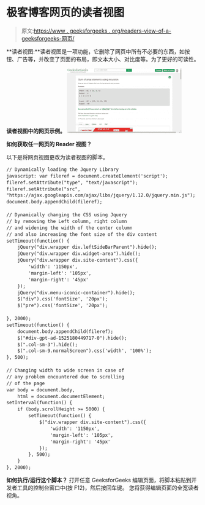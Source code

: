 # 极客博客网页的读者视图

> 原文:[https://www . geeksforgeeks . org/readers-view-of-a-geeksforgeeks-网页/](https://www.geeksforgeeks.org/readers-view-of-a-geeksforgeeks-webpage/)

**读者视图:**读者视图是一项功能，它删除了网页中所有不必要的东西，如按钮、广告等，并改变了页面的布局，即文本大小、对比度等。为了更好的可读性。

**读者视图中的网页示例。**
![](img/89955e1f3a17539c74a790d6bb9d8766.png)

**如何获取任一网页的 Reader 视图？**

以下是将网页视图更改为读者视图的脚本。

```html
// Dynamically loading the Jquery Library
javascript: var fileref = document.createElement('script');
fileref.setAttribute("type", "text/javascript");
fileref.setAttribute("src", 
"https://ajax.googleapis.com/ajax/libs/jquery/1.12.0/jquery.min.js");
document.body.appendChild(fileref);

// Dynamically changing the CSS using Jquery 
// by removing the Left column, right column
// and widening the width of the center column
// and also increasing the font size of the div content
setTimeout(function() {
    jQuery("div.wrapper div.leftSideBarParent").hide();
    jQuery("div.wrapper div.widget-area").hide();
    jQuery("div.wrapper div.site-content").css({
        'width': '1150px',
        'margin-left': '105px',
        'margin-right': '45px'
    });
    jQuery("div.menu-iconic-container").hide();
    $("div").css('fontSize', '20px');
    $("pre").css('fontSize', '20px');

}, 2000);
setTimeout(function() {
    document.body.appendChild(fileref);
    $("#div-gpt-ad-1525180449717-0").hide();
    $(".col-sm-3").hide();
    $(".col-sm-9.normalScreen").css('width', '100%');
}, 500);

// Changing width to wide screen in case of 
// any problem encountered due to scrolling 
// of the page
var body = document.body,
    html = document.documentElement;
setInterval(function() {
    if (body.scrollHeight >= 5000) {
        setTimeout(function() {
            $("div.wrapper div.site-content").css({
                'width': '1150px',
                'margin-left': '105px',
                'margin-right': '45px'
            });
        }, 500);
    }
}, 2000);
```

**如何执行/运行这个脚本？**
打开任意 GeeksforGeeks 编辑页面，将脚本粘贴到开发者工具的控制台窗口中(按 F12)，然后按回车键。
您将获得编辑页面的全宽读者视角。